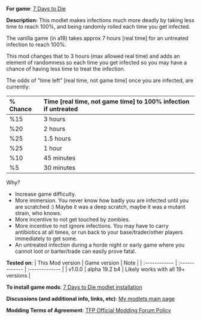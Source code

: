 **For game**: [7 Days to Die](https://7daystodie.com)

**Description:**
This modlet makes infections much more deadly by taking less time to reach 100%, and being randomly rolled each time you get infected.


The vanilla game (in a19) takes approx 7 hours [real time] for an untreated infection to reach 100%.


This mod changes that to 3 hours (max allowed real time) and adds an element of randomness so each time you get infected so you may have a chance of having less time to treat the infection.


The odds of "time left" [real time, not game time] once you are infected, are currently:

| % Chance | Time [real time, not game time] to 100% infection if untreated |
| :------------ | :------------- |
| %15 | 3 hours |
| %20 | 2 hours |
| %25 | 1.5 hours |
| %25 | 1 hour |
| %10 | 45 minutes |
| %5 | 30 minutes |


Why?
- Increase game difficulty.
- More immersion. You never know how badly you are infected until you are scratched :) Maybe it was a deep scratch, maybe it was a mutant strain, who knows.
- More incentive to not get touched by zombies.
- More incentive to not ignore infections. You may have to carry antibiotics at all times, or run back to your base/trader/other players immediately to get some.
- An untreated infection during a horde night or early game where you cannot loot or barter/trade can easily prove fatal.


**Tested on**:
| This Mod version | Game version | Note |
| :------------ | :------------- | :------------- |
| v1.0.0 | alpha 19.2 b4 | Likely works with all 19+ versions |


**To install game mods**: [7 Days to Die modlet installation](https://gist.github.com/doughphunghus/a1907c5f63b5fe79bd823965328f25bf)

**Discussions (and additional info, links, etc)**: [My modlets main page](https://community.7daystodie.com/topic/17197-doughs-modlets)

**Modding Terms of Agreement**: [TFP Official Modding Forum Policy ](https://community.7daystodie.com/topic/4189-tfp-official-modding-forum-policy/)
